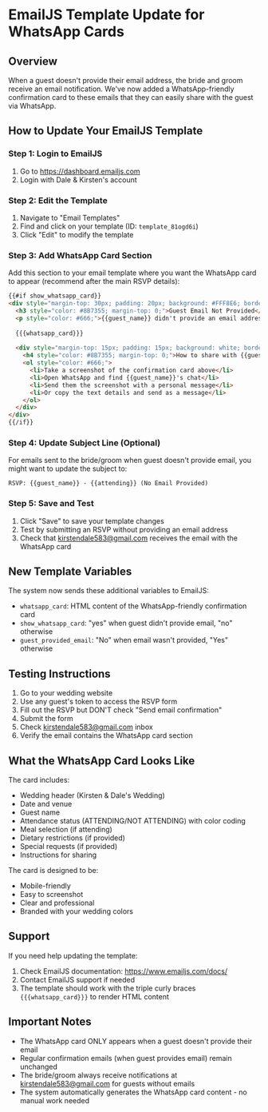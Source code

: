 # EmailJS Template Update for WhatsApp Cards

## Overview
When a guest doesn't provide their email address, the bride and groom receive an email notification. We've now added a WhatsApp-friendly confirmation card to these emails that they can easily share with the guest via WhatsApp.

## How to Update Your EmailJS Template

### Step 1: Login to EmailJS
1. Go to https://dashboard.emailjs.com
2. Login with Dale & Kirsten's account

### Step 2: Edit the Template
1. Navigate to "Email Templates"
2. Find and click on your template (ID: `template_81ogd6i`)
3. Click "Edit" to modify the template

### Step 3: Add WhatsApp Card Section

Add this section to your email template where you want the WhatsApp card to appear (recommend after the main RSVP details):

```html
{{#if show_whatsapp_card}}
<div style="margin-top: 30px; padding: 20px; background: #FFF8E6; border-radius: 10px; border: 2px solid #C9A96E;">
  <h3 style="color: #8B7355; margin-top: 0;">Guest Email Not Provided</h3>
  <p style="color: #666;">{{guest_name}} didn't provide an email address. Below is a WhatsApp-friendly confirmation card you can share with them:</p>
  
  {{{whatsapp_card}}}
  
  <div style="margin-top: 15px; padding: 15px; background: white; border-radius: 8px;">
    <h4 style="color: #8B7355; margin-top: 0;">How to share with {{guest_name}}:</h4>
    <ol style="color: #666;">
      <li>Take a screenshot of the confirmation card above</li>
      <li>Open WhatsApp and find {{guest_name}}'s chat</li>
      <li>Send them the screenshot with a personal message</li>
      <li>Or copy the text details and send as a message</li>
    </ol>
  </div>
</div>
{{/if}}
```

### Step 4: Update Subject Line (Optional)

For emails sent to the bride/groom when guest doesn't provide email, you might want to update the subject to:

```
RSVP: {{guest_name}} - {{attending}} (No Email Provided)
```

### Step 5: Save and Test

1. Click "Save" to save your template changes
2. Test by submitting an RSVP without providing an email address
3. Check that kirstendale583@gmail.com receives the email with the WhatsApp card

## New Template Variables

The system now sends these additional variables to EmailJS:

- `whatsapp_card`: HTML content of the WhatsApp-friendly confirmation card
- `show_whatsapp_card`: "yes" when guest didn't provide email, "no" otherwise
- `guest_provided_email`: "No" when email wasn't provided, "Yes" otherwise

## Testing Instructions

1. Go to your wedding website
2. Use any guest's token to access the RSVP form
3. Fill out the RSVP but DON'T check "Send email confirmation"
4. Submit the form
5. Check kirstendale583@gmail.com inbox
6. Verify the email contains the WhatsApp card section

## What the WhatsApp Card Looks Like

The card includes:
- Wedding header (Kirsten & Dale's Wedding)
- Date and venue
- Guest name
- Attendance status (ATTENDING/NOT ATTENDING) with color coding
- Meal selection (if attending)
- Dietary restrictions (if provided)
- Special requests (if provided)
- Instructions for sharing

The card is designed to be:
- Mobile-friendly
- Easy to screenshot
- Clear and professional
- Branded with your wedding colors

## Support

If you need help updating the template:
1. Check EmailJS documentation: https://www.emailjs.com/docs/
2. Contact EmailJS support if needed
3. The template should work with the triple curly braces `{{{whatsapp_card}}}` to render HTML content

## Important Notes

- The WhatsApp card ONLY appears when a guest doesn't provide their email
- Regular confirmation emails (when guest provides email) remain unchanged
- The bride/groom always receive notifications at kirstendale583@gmail.com for guests without emails
- The system automatically generates the WhatsApp card content - no manual work needed
